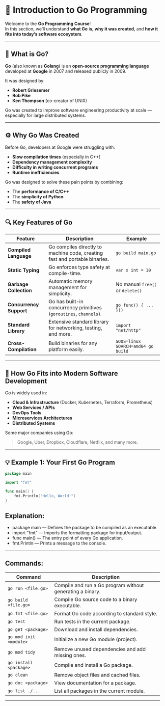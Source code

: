 # 🏁 Introduction to Go Programming

Welcome to the **Go Programming Course**!  
In this section, we’ll understand **what Go is**, **why it was created**, and **how it fits into today’s software ecosystem**.

---

## 🧠 What is Go?

**Go** (also known as **Golang**) is an **open-source programming language** developed at **Google** in 2007 and released publicly in 2009.

It was designed by:
- **Robert Griesemer**
- **Rob Pike**
- **Ken Thompson** (co-creator of UNIX)

Go was created to improve software engineering productivity at scale — especially for large distributed systems.

---

## ⚙️ Why Go Was Created

Before Go, developers at Google were struggling with:
- **Slow compilation times** (especially in C++)
- **Dependency management complexity**
- **Difficulty in writing concurrent programs**
- **Runtime inefficiencies**

Go was designed to solve these pain points by combining:
- The **performance of C/C++**
- The **simplicity of Python**
- The **safety of Java**

---

## 🔍 Key Features of Go

| Feature | Description | Example |
|----------|--------------|----------|
| **Compiled Language** | Go compiles directly to machine code, creating fast and portable binaries. | `go build main.go` |
| **Static Typing** | Go enforces type safety at compile-time. | `var x int = 10` |
| **Garbage Collection** | Automatic memory management for simplicity. | No manual `free()` or `delete()` |
| **Concurrency Support** | Go has built-in concurrency primitives (`goroutines`, `channels`). | `go func() { ... }()` |
| **Standard Library** | Extensive standard library for networking, testing, and more. | `import "net/http"` |
| **Cross-Compilation** | Build binaries for any platform easily. | `GOOS=linux GOARCH=amd64 go build` |

---

## 🧩 How Go Fits into Modern Software Development

Go is widely used in:
- **Cloud & Infrastructure** (Docker, Kubernetes, Terraform, Prometheus)
- **Web Services / APIs**
- **DevOps Tools**
- **Microservices Architectures**
- **Distributed Systems**

Some major companies using Go:
> Google, Uber, Dropbox, Cloudflare, Netflix, and many more.

---

## 💡 Example 1: Your First Go Program

```go
package main

import "fmt"

func main() {
    fmt.Println("Hello, World!")
}
```
## Explanation:
- package main — Defines the package to be compiled as an executable.
- import "fmt" — Imports the formatting package for input/output.
- func main() — The entry point of every Go application.
- fmt.Println — Prints a message to the console.
---
## Commands:

| Command                | Description                                               |
| ---------------------- | --------------------------------------------------------- |
| `go run <file.go>`     | Compile and run a Go program without generating a binary. |
| `go build <file.go>`   | Compile Go source code to a binary executable.            |
| `go fmt <file.go>`     | Format Go code according to standard style.               |
| `go test`              | Run tests in the current package.                         |
| `go get <package>`     | Download and install dependencies.                        |
| `go mod init <module>` | Initialize a new Go module (project).                     |
| `go mod tidy`          | Remove unused dependencies and add missing ones.          |
| `go install <package>` | Compile and install a Go package.                         |
| `go clean`             | Remove object files and cached files.                     |
| `go doc <package>`     | View documentation for a package.                         |
| `go list ./...`        | List all packages in the current module.                  |
---
